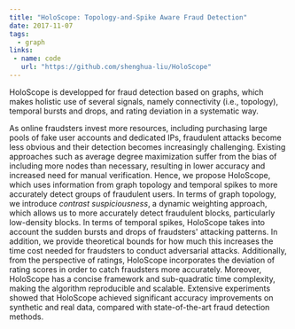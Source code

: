 ```yaml
---
title: "HoloScope: Topology-and-Spike Aware Fraud Detection"
date: 2017-11-07
tags:
  - graph
links: 
 - name: code
   url: "https://github.com/shenghua-liu/HoloScope"
---
```


HoloScope is developped for fraud detection based on graphs, which makes holistic use of several signals, namely connectivity (i.e., topology), temporal bursts and drops, and rating deviation in a systematic way.

<!--more-->

As online fraudsters invest more resources, including purchasing large pools of fake user accounts and dedicated IPs, fraudulent attacks become less obvious and their detection becomes increasingly challenging. Existing approaches such as average degree maximization suffer from the bias of including more nodes than necessary, resulting in lower accuracy and increased need for manual verification. Hence, we propose HoloScope, which uses information from graph topology and temporal spikes to more accurately detect groups of fraudulent users. In terms of graph topology, we introduce *contrast suspiciousness*, a dynamic weighting approach, which allows us to more accurately detect fraudulent blocks, particularly low-density blocks. In terms of temporal spikes, HoloScope takes into account the sudden bursts and drops of fraudsters' attacking patterns. In addition, we provide theoretical bounds for how much this increases the time cost needed for fraudsters to conduct adversarial attacks. Additionally, from the perspective of ratings, HoloScope incorporates the deviation of rating scores in order to catch fraudsters more accurately. Moreover, HoloScope has a concise framework and sub-quadratic time complexity, making the algorithm reproducible and scalable. Extensive experiments showed that HoloScope achieved significant accuracy improvements on synthetic and real data, compared with state-of-the-art fraud detection methods.
